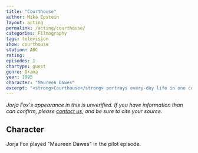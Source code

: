 ```yaml
---
title: "Courthouse"
author: Mika Epstein
layout: acting
permalink: /acting/courthouse/
categories: Filmography
tags: television
show: courthouse
station: ABC
rating:
episodes: 1
chartype: guest
genre: Drama
year: 1995
character: "Maureen Dawes"
excerpt: "<strong>Courthouse</strong> portrays every-day life in one courthouse, mostly dealing with trials and tribulations of people who are employed there - judges, district attorneys and public defenders."
---
```


_Jorja Fox's appearance in this is unverified. If you have information than can confirm, please [contact us](http://jorjafox.net/contact/), and be sure to cite your source._

## Character

Jorja Fox played "Maureen Dawes" in the pilot episode.